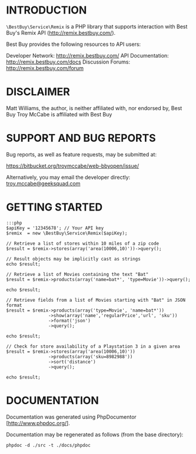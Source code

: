 # INTRODUCTION

`\BestBuy\Service\Remix` is a PHP library that supports interaction with
Best Buy's Remix API (<http://remix.bestbuy.com/>).

Best Buy provides the following resources to API users:

Developer Network: <http://remix.bestbuy.com/>
API Documentation: <http://remix.bestbuy.com/docs>
Discussion Forums: <http://remix.bestbuy.com/forum>

# DISCLAIMER

Matt Williams, the author, is neither affiliated with, nor endorsed by, Best Buy
Troy McCabe is affiliated with Best Buy

# SUPPORT AND BUG REPORTS

Bug reports, as well as feature requests, may be submitted at:

<https://bitbucket.org/troymccabe/web-bbyopen/issue/>

Alternatively, you may email the developer directly: <troy.mccabe@geeksquad.com>

# GETTING STARTED

    :::php
    $apiKey = '12345678'; // Your API key
    $remix  = new \BestBuy\Service\Remix($apiKey);

    // Retrieve a list of stores within 10 miles of a zip code
    $result = $remix->stores(array('area(10006,10)'))->query();

    // Result objects may be implicitly cast as strings
    echo $result;

    // Retrieve a list of Movies containing the text "Bat"
    $result = $remix->products(array('name=bat*', 'type=Movie'))->query();

    echo $result;

    // Retrieve fields from a list of Movies starting with "Bat" in JSON format
    $result = $remix->products(array('type=Movie', 'name=bat*'))
                    ->show(array('name','regularPrice','url', 'sku'))
                    ->format('json')
                    ->query();

    echo $result;

    // Check for store availability of a Playstation 3 in a given area
    $result = $remix->stores(array('area(10006,10)'))
                    ->products(array('sku=8982988'))
                    ->sort('distance')
                    ->query();

    echo $result;

# DOCUMENTATION

Documentation was generated using PhpDocumentor [<http://www.phpdoc.org/>].

Documentation may be regenerated as follows (from the base directory):

`phpdoc -d ./src -t ./docs/phpdoc`